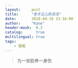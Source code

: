 ```yaml
---
layout:     post
title:      "赤子之心的凉凉"
date:       2018-04-18 23:16:00
author:     "Kane"
header-mask:  0.3
catalog:      true
multilingual: true
tags:
    - 随笔
---
```



> 为一张脸养一身伤  
 


